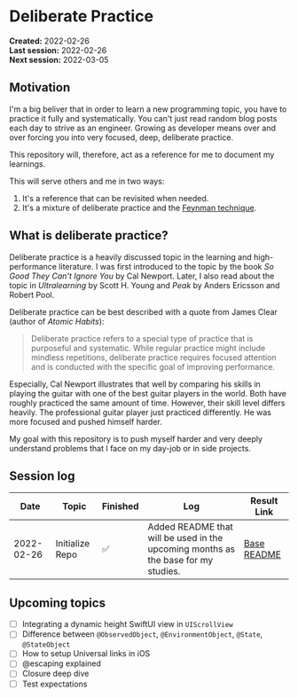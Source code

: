 # Deliberate Practice

**Created:** 2022-02-26</br>
**Last session:** 2022-02-26</br>
**Next session:** 2022-03-05

## Motivation

I'm a big beliver that in order to learn a new programming topic, you have to practice it fully and systematically. You can't just read random blog posts each day to strive as an engineer. Growing as developer means over and over forcing you into very focused, deep, deliberate practice. 

This repository will, therefore, act as a reference for me to document my learnings. 

This will serve others and me in two ways:

1. It's a reference that can be revisited when needed.
1. It's a mixture of deliberate practice and the [Feynman technique](https://medium.com/taking-note/learning-from-the-feynman-technique-5373014ad230).

## What is deliberate practice?

Deliberate practice is a heavily discussed topic in the learning and high-performance literature. I was first introduced to the topic by the book *So Good They Can't Ignore You* by Cal Newport. Later, I also read about the topic in *Ultralearning* by Scott H. Young and *Peak* by Anders Ericsson and Robert Pool.

Deliberate practice can be best described with a quote from James Clear (author of *Atomic Habits*):

> Deliberate practice refers to a special type of practice that is purposeful and systematic. While regular practice might include mindless repetitions, deliberate practice requires focused attention and is conducted with the specific goal of improving performance.

Especially, Cal Newport illustrates that well by comparing his skills in playing the guitar with one of the best guitar players in the world. Both have roughly practiced the same amount of time. However, their skill level differs heavily. The professional guitar player just practiced differently. He was more focused and pushed himself harder.

My goal with this repository is to push myself harder and very deeply understand problems that I face on my day-job or in side projects.

## Session log

| Date | Topic | Finished | Log | Result Link |
| ----------- | ----------- | ----------- | ----------- | ----------- |
| 2022-02-26 | Initialize Repo | ✅ | Added README that will be used in the upcoming months as the base for my studies. | [Base README](https://github.com/Brudus/deliberate_practice) |

## Upcoming topics

- [ ] Integrating a dynamic height SwiftUI view in `UIScrollView`
- [ ] Difference between `@ObservedObject`, `@EnvironmentObject`, `@State`, `@StateObject`
- [ ] How to setup Universal links in iOS
- [ ] @escaping explained
- [ ] Closure deep dive
- [ ] Test expectations